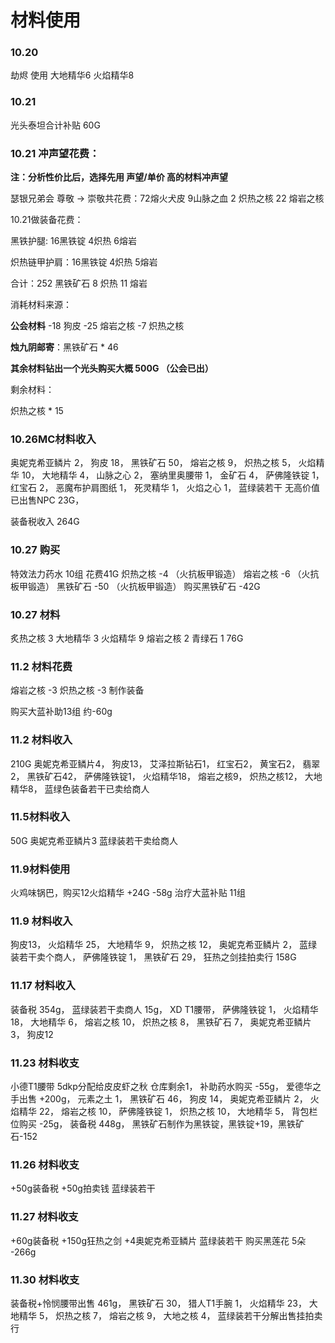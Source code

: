 # 材料使用
### 10.20 
劫烬 使用 大地精华6 火焰精华8

### 10.21
光头泰坦合计补贴 60G

### 10.21 冲声望花费：

**注：分析性价比后，选择先用  声望/单价  高的材料冲声望**

瑟银兄弟会  尊敬 -> 崇敬共花费：72熔火犬皮 9山脉之血  2 炽热之核 22 熔岩之核

10.21做装备花费：

黑铁护腿: 16黑铁锭 4炽热 6熔岩

炽热链甲护肩：16黑铁锭 4炽热 5熔岩

合计：252 黑铁矿石   8 炽热 11 熔岩

消耗材料来源：

**公会材料** 
-18 狗皮
-25 熔岩之核
-7 炽热之核

**烛九阴邮寄**：黑铁矿石 * 46

**其余材料钻出一个光头购买大概 500G （公会已出）**

剩余材料：

炽热之核 * 15

### 10.26MC材料收入
奥妮克希亚鳞片 2，
狗皮 18，
黑铁矿石 50，
熔岩之核 9，
炽热之核 5，
火焰精华 10，
大地精华 4，
山脉之心 2，
塞纳里奥腰带 1，
金矿石 4，
萨佛隆铁锭 1，
红宝石 2，
恶魔布护肩图纸 1，
死灵精华 1，
火焰之心 1，
蓝绿装若干 无高价值 已出售NPC 23G，

装备税收入 264G

### 10.27 购买
特效法力药水 10组 花费41G
炽热之核 -4 （火抗板甲锻造）
熔岩之核 -6 （火抗板甲锻造）
黑铁矿石 -50 （火抗板甲锻造）
购买黑铁矿石 -42G

### 10.27 材料
炙热之核 3
大地精华 3
火焰精华 9
熔岩之核 2
青绿石 1
76G

### 11.2 材料花费
熔岩之核 -3
炽热之核 -3
制作装备

购买大蓝补助13组 约-60g

### 11.2 材料收入
210G
奥妮克希亚鳞片4，
狗皮13，
艾泽拉斯钻石1，
红宝石2，
黄宝石2，
翡翠2，
黑铁矿石42，
萨佛隆铁锭1，
火焰精华18，
熔岩之核9，
炽热之核12，
大地精华8，
蓝绿色装备若干已卖给商人

### 11.5材料收入
50G
奥妮克希亚鳞片3
蓝绿装若干卖给商人

### 11.9材料使用
火鸡味锅巴，购买12火焰精华 +24G
-58g 治疗大蓝补贴 11组

### 11.9 材料收入
狗皮13，
火焰精华 25，
大地精华 9，
炽热之核 12，
奥妮克希亚鳞片 2，
蓝绿装若干卖个商人，
萨佛隆铁锭 1，
黑铁矿石 29，
狂热之剑挂拍卖行 158G

### 11.17 材料收入
装备税 354g，
蓝绿装若干卖商人 15g，
XD T1腰带，
萨佛隆铁锭 1，
火焰精华 18，
大地精华 6，
熔岩之核 10，
炽热之核 8，
黑铁矿石 7，
奥妮克希亚鳞片 3，
狗皮12

### 11.23 材料收支
小德T1腰带 5dkp分配给皮皮虾之秋 仓库剩余1，
补助药水购买 -55g，
爱德华之手出售 +200g，
元素之土 1，
黑铁矿石 46，
狗皮 14，
奥妮克希亚鳞片 2，
火焰精华 22，
熔岩之核 10，
萨佛隆铁锭 1，
炽热之核 10，
大地精华 5，
背包栏位购买 -25g，
装备税 448g，
黑铁矿石制作为黑铁锭，黑铁锭+19，黑铁矿石-152

### 11.26 材料收支
+50g装备税
+50g拍卖钱
蓝绿装若干

### 11.27 材料收支
+60g装备税
+150g狂热之剑
+4奥妮克希亚鳞片
蓝绿装若干
购买黑莲花 5朵 -266g

### 11.30 材料收支
装备税+怜悯腰带出售 461g，
黑铁矿石 30，
猎人T1手腕 1，
火焰精华 23，
大地精华 5，
炽热之核 7，
熔岩之核 9，
大地之核 4，
蓝绿装若干分解出售挂拍卖行
